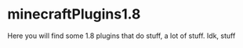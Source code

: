 # minecraftPlugins1.8
Here you will find some 1.8 plugins that do stuff, a lot of stuff. Idk, stuff
